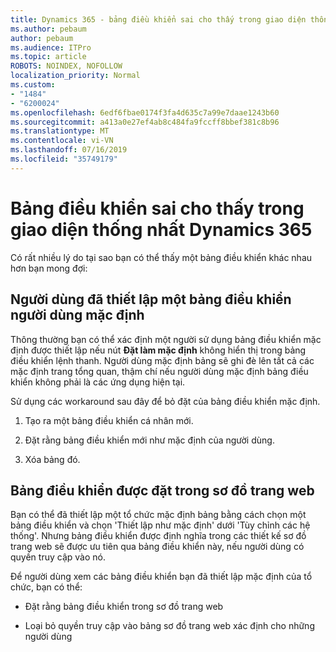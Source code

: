 ```yaml
---
title: Dynamics 365 - bảng điều khiển sai cho thấy trong giao diện thống nhất Dynamics 365
ms.author: pebaum
author: pebaum
ms.audience: ITPro
ms.topic: article
ROBOTS: NOINDEX, NOFOLLOW
localization_priority: Normal
ms.custom:
- "1484"
- "6200024"
ms.openlocfilehash: 6edf6fbae0174f3fa4d635c7a99e7daae1243b60
ms.sourcegitcommit: a413a0e27ef4ab8c484fa9fccff8bbef381c8b96
ms.translationtype: MT
ms.contentlocale: vi-VN
ms.lasthandoff: 07/16/2019
ms.locfileid: "35749179"
---
```

# <a name="wrong-dashboard-shows-in-dynamics-365-unified-interface"></a>Bảng điều khiển sai cho thấy trong giao diện thống nhất Dynamics 365

Có rất nhiều lý do tại sao bạn có thể thấy một bảng điều khiển khác nhau hơn bạn mong đợi:

## <a name="the-user-has-set-a-user-default-dashboard"></a>Người dùng đã thiết lập một bảng điều khiển người dùng mặc định 

Thông thường bạn có thể xác định một người sử dụng bảng điều khiển mặc định được thiết lập nếu nút **Đặt làm mặc định** không hiển thị trong bảng điều khiển lệnh thanh. Người dùng mặc định bảng sẽ ghi đè lên tất cả các mặc định trang tổng quan, thậm chí nếu người dùng mặc định bảng điều khiển không phải là các ứng dụng hiện tại.

Sử dụng các workaround sau đây để bỏ đặt của bảng điều khiển mặc định.

1. Tạo ra một bảng điều khiển cá nhân mới.

2. Đặt rằng bảng điều khiển mới như mặc định của người dùng.

3. Xóa bảng đó.

## <a name="the-dashboard-is-set-in-the-sitemap"></a>Bảng điều khiển được đặt trong sơ đồ trang web

Bạn có thể đã thiết lập một tổ chức mặc định bảng bằng cách chọn một bảng điều khiển và chọn 'Thiết lập như mặc định' dưới 'Tùy chỉnh các hệ thống'. Nhưng bảng điều khiển được định nghĩa trong các thiết kế sơ đồ trang web sẽ được ưu tiên qua bảng điều khiển này, nếu người dùng có quyền truy cập vào nó.

Để người dùng xem các bảng điều khiển bạn đã thiết lập mặc định của tổ chức, bạn có thể:

* Đặt rằng bảng điều khiển trong sơ đồ trang web

* Loại bỏ quyền truy cập vào bảng sơ đồ trang web xác định cho những người dùng
